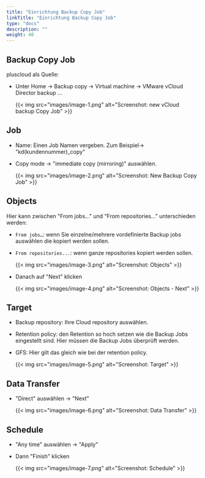 ```yaml
---
title: "Einrichtung Backup Copy Job"
linkTitle: "Einrichtung Backup Copy Job"
type: "docs"
description: ""
weight: 40
---
```


## Backup Copy Job

pluscloud als Quelle:

-   Unter Home → Backup copy → Virtual machine → VMware vCloud Director backup ...

    {{< img src="images/image-1.png" alt="Screenshot: new vCloud backup Copy Job" >}}

## Job

-   Name: Einen Job Namen vergeben. Zum Beispiel→ "kd(kundennummer)\_copy"

-   Copy mode → "immediate copy (mirroring)" auswählen.

    {{< img src="images/image-2.png" alt="Screenshot: New Backup Copy Job" >}}

## Objects

Hier kann zwischen "From jobs…" und "From repositories…" unterschieden werden:

-   `From jobs…`: wenn Sie einzelne/mehrere vordefinierte Backup jobs auswählen die kopiert werden sollen.

-   `From repositories...`: wenn ganze repositories kopiert werden sollen.

    {{< img src="images/image-3.png" alt="Screenshot: Objects" >}}

-   Danach auf "Next" klicken

    {{< img src="images/image-4.png" alt="Screenshot: Objects - Next" >}}

## Target

-   Backup repository: Ihre Cloud repository auswählen.

-   Retention policy: den Retention so hoch setzen wie die Backup Jobs eingestellt sind. Hier müssen die Backup Jobs überprüft werden.

-   GFS: Hier gilt das gleich wie bei der retention policy.

    {{< img src="images/image-5.png" alt="Screenshot: Target" >}}

## Data Transfer

-   "Direct" auswählen → "Next"

    {{< img src="images/image-6.png" alt="Screenshot: Data Transfer" >}}

## Schedule

-   "Any time" auswählen → "Apply"

-   Dann "Finish" klicken

    {{< img src="images/image-7.png" alt="Screenshot: Schedule" >}}
